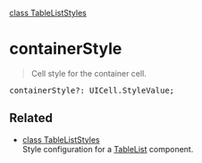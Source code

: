 [class TableListStyles](TableListStyles.md)

# containerStyle

> Cell style for the container cell.

<pre class="docgen_signature">containerStyle?: UICell.StyleValue;</pre>

## Related

- [<!--{ref:class}-->class TableListStyles](TableListStyles.md) \
    Style configuration for a [TableList](TableList.md) component.
